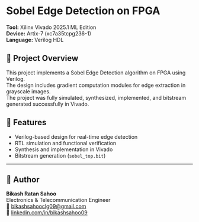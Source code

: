 # Sobel Edge Detection on FPGA

**Tool:** Xilinx Vivado 2025.1 ML Edition  
**Device:** Artix-7 (xc7a35tcpg236-1)  
**Language:** Verilog HDL  

## 🎯 Project Overview
This project implements a Sobel Edge Detection algorithm on FPGA using Verilog.  
The design includes gradient computation modules for edge extraction in grayscale images.  
The project was fully simulated, synthesized, implemented, and bitstream generated successfully in Vivado.

## 🧩 Features
- Verilog-based design for real-time edge detection  
- RTL simulation and functional verification  
- Synthesis and implementation in Vivado  
- Bitstream generation (`sobel_top.bit`)

---

## 👤 Author
**Bikash Ratan Sahoo**  
Electronics & Telecommunication Engineer  
📧 [bikashsahooclg09@gmail.com](mailto:bikashsahooclg09@gmail.com)  
🔗 [linkedin.com/in/bikashsahoo09](https://linkedin.com/in/bikashsahoo09)



